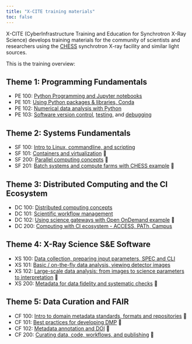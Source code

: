 ```yaml
---
title: "X-CITE training materials"
toc: false
---
```


X-CITE (CyberInfrastructure Training and Education for Synchrotron
X-Ray Science) develops training materials for the community of
scientists and researchers using the [CHESS] synchrotron X-ray
facility and similar light sources.

This is the training overview:

## Theme 1: Programming Fundamentals

- PE 100: [Python Programming and Jupyter notebooks][pe100]
- PE 101: [Using Python packages & libraries, Conda][pe101]
- PE 102: [Numerical data analysis with Python][pe102]
- PE 103: [Software version control][pe103-vcs],
  [testing][pe103-testing], and [debugging][pe103-debugging] 

## Theme 2: Systems Fundamentals

- SF 100: [Intro to Linux, commandline, and scripting][sf100]
- SF 101: [Containers and virtualization][sf101] 🚧
- SF 200: [Parallel computing concepts][sf200] 🚧 
- SF 201: [Batch systems and compute farms with CHESS example][sf201] 🚧

## Theme 3: Distributed Computing and the CI Ecosystem

- DC 100: [Distributed computing concepts][dc100] 
- DC 101: [Scientific workflow management][dc101] 
- DC 102: [Using science gateways with Open OnDemand example][dc102] 🚧
- DC 200: [Computing with CI ecosystem - ACCESS, PATh, Campus][dc200] 

## Theme 4: X-Ray Science S&E Software

- XS 100: [Data collection, preparing input parameters, SPEC and
  CLI][xs100]
- XS 101: [Basic / on-the-fly data analysis, viewing detector images][xs101]
- XS 102: [Large-scale data analysis: from images to science
  parameters to interpretation][xs102] 🚧
- XS 200: [Metadata for data fidelity and systematic checks][xs200]  🚧

## Theme 5: Data Curation and FAIR

- CF 100: [Intro to domain metadata standards, formats and repositories][cf100] 🚧
- CF 101: [Best practices for developing DMP][cf101] 🚧
- CF 102: [Metadata annotation and DOI][cf102] 🚧
- CF 200: [Curating data, code, workflows, and publishing][cf200] 🚧

<!-- References -->

[CHESS]: https://www.chess.cornell.edu/

[pe100]: ./theme1/PE100/index.qmd
[pe101]: ./theme1/PE101/index.qmd
[pe102]: ./theme1/PE102/index.qmd
[pe103]: ./theme1/PE103/vcs-testing-debugging.md

[pe103-vcs]: ./theme1/PE103/vcs.qmd
[pe103-testing]: ./theme1/PE103/testing.md
[pe103-debugging]: ./theme1/PE103/debugging.md

[sf100]: ./theme2/SF100/index.md

[sf101]: ./theme2/SF101/containers-and-virtualization.md
[sf200]: ./theme2/SF200/parallel-computing.md
[sf201]: ./theme2/SF201/batch-systems-and-compute-farms.md

[dc100]: ./theme3/DC100/distributed-computing.md
[dc101]: ./theme3/DC101/scientific-workflow-management.md
[dc102]: ./theme3/DC102/using-science-gateways.md
[dc200]: ./theme3/DC200/computing-with-ci-ecosystem.md

[xs100]: ./theme4/XS100/data-collection.md
[xs101]: ./theme4/XS101/data-analysis.md
[xs102]: ./theme4/XS102/large-scale-data-analysis.md
[xs200]: ./theme4/XS200/metadata.md

[cf100]: ./theme5/CF100/domain-metadata-standards.md
[cf101]: ./theme5/CF101/dmp-best-practices.md
[cf102]: ./theme5/CF102/metadata-annotation-and-doi.md
[cf200]: ./theme5/CF200/curating-data.md


